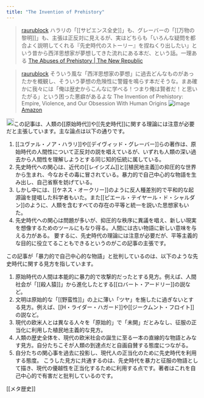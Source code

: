 ```yaml
---
title: "The Invention of Prehistory"
---
```


> [raurublock](https://twitter.com/raurublock/status/1789518863715242320)
>  ハラリの「[[サピエンス全史]]」も、グレーバーの「[[万物の黎明]]」も、主張は正反対に見えるが、実はどちらも「いろんな疑問を都合よく説明してくれる『先史時代のストーリー』を捏ねくり出したい」という昔から西洋思想家が夢想してきた流れにある本だ、という話。一理ある
[The Abuses of Prehistory | The New Republic](https://newrepublic.com/article/181262/abuses-prehistory-beware-study-earliest-ancestors)

> [raurublock](https://twitter.com/raurublock/status/1789518865866912201) そういう風な「西洋思想家の夢想」に過去どんなものがあったかを概観し、そういう夢想の危険性に警鐘を鳴らす本だそうな。まあ確かに我々には「俺は歴史からこんなに学べる！つまり俺は賢者だ！と思いたがる」という困った悪癖があるよな
The Invention of Prehistory: Empire, Violence, and Our Obsession With Human Origins
![image](https://gyazo.com/d6dd2fce534ec3a4551ca2dc6c799ac6/thumb/1000)
[Amazon](https://amzn.to/4bypwV9)

<img src='https://scrapbox.io/api/pages/nishio/claude/icon' alt='claude.icon' height="19.5"/>この記事は、人類の[[原始時代]]や[[先史時代]]に関する理論には注意が必要だと主張しています。主な論点は以下の通りです。
1. [[ユヴァル・ノア・ハラリ]]や[[デイヴィッド・グレーバー]]らの著作は、原始時代の人間性について正反対の説を唱えているが、いずれも人類の深い過去から人間性を理解しようとする同じ知的伝統に属している。
2. 先史時代への関心は、近代の[[レイシズム]]と[[植民地主義]]の抑圧的な世界から生まれ、今なおその毒に冒されている。暴力的で自己中心的な物語を生み出し、自己省察を妨げている。
3. しかし中には、[[ケネス・オークリー]]のように反人種差別的で平和的な起源論を提唱した科学者もいた。また[[ピエール・テイヤール・ド・シャルダン]]のように、人類を含むすべての存在の平等と統一を説いた思想家もいた。
4. 先史時代への関心は問題が多いが、抑圧的な秩序に異議を唱え、新しい現実を想像するためのツールにもなり得る。人間には古い物語に新しい意味を与える力がある。
要するに、先史時代の理論には注意が必要だが、平等主義的な目的に役立てることもできるというのがこの記事の主張です。

この記事が「暴力的で自己中心的な物語」と批判しているのは、以下のような先史時代に関する見方を指しています。
1. 原始時代の人間は本能的に暴力的で攻撃的だったとする見方。例えば、人間社会が「[[殺人猿]]」から進化したとする[[ロバート・アードリー]]の説など。
2. 文明は原始的な「[[野蛮性]]」の上に薄い「ツヤ」を施したに過ぎないとする見方。例えば、[[H・ライダー・ハガード]]や[[ジークムント・フロイト]]の説など。
3. 現代の欧米人とは異なる人々を「原始的」で「未開」だとみなし、征服の正当化に利用した植民地主義的な見方。
4. 人類の歴史全体を、現代の欧米社会の誕生に至る一本の直線的な物語とみなす見方。自分たちこそが人類の到達点だと自画自賛する態度につながる。
5. 自分たちの関心事を過去に投影し、現代人の正当化のために先史時代を利用する態度。
こうした見方に共通するのは、先史時代を暴力と征服の物語として描き、現代の優越性を正当化するために利用する点です。著者はこれを自己中心的で有害だと批判しているのです。

[[メタ歴史]]
